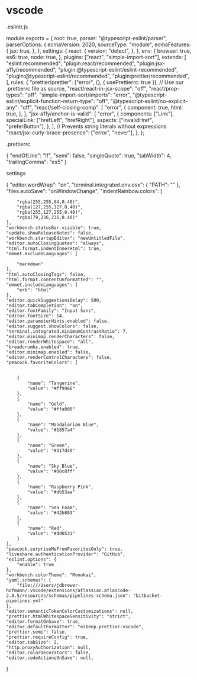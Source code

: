 # vscode

.eslintr.js

module.exports = {
  root: true,
  parser: "@typescript-eslint/parser",
  parserOptions: {
    ecmaVersion: 2020,
    sourceType: "module",
    ecmaFeatures: {
      jsx: true,
    },
  },
  settings: {
    react: {
      version: "detect",
    },
  },
  env: {
    browser: true,
    es6: true,
    node: true,
  },
  plugins: ["react", "simple-import-sort"],
  extends: [
    "eslint:recommended",
    "plugin:react/recommended",
    "plugin:jsx-a11y/recommended",
    "plugin:@typescript-eslint/eslint-recommended",
    "plugin:@typescript-eslint/recommended",
    "plugin:prettier/recommended",
  ],
  rules: {
    "prettier/prettier": ["error", {}, { usePrettierrc: true }], // Use our .prettierrc file as source,
    "react/react-in-jsx-scope": "off",
    "react/prop-types": "off",
    "simple-import-sort/imports": "error",
    "@typescript-eslint/explicit-function-return-type": "off",
    "@typescript-eslint/no-explicit-any": "off",
    "react/self-closing-comp": [
      "error",
      {
        component: true,
        html: true,
      },
    ],
    "jsx-a11y/anchor-is-valid": [
      "error",
      {
        components: ["Link"],
        specialLink: ["hrefLeft", "hrefRight"],
        aspects: ["invalidHref", "preferButton"],
      },
    ],
    // Prevents string literals without expressions
    "react/jsx-curly-brace-presence": ["error", "never"],
  },
};

.prettierrc

{
  "endOfLine": "lf",
  "semi": false,
  "singleQuote": true,
  "tabWidth": 4,
  "trailingComma": "es5"
}

settings

{
    "editor.wordWrap": "on",
    "terminal.integrated.env.osx": {
        "PATH": ""
    },
    "files.autoSave": "onWindowChange",
    "indentRainbow.colors": [

        "rgba(255,255,64,0.40)",
        "rgba(127,255,127,0.40)",
        "rgba(255,127,255,0.40)",
        "rgba(79,236,236,0.40)"
    ],
    "workbench.statusBar.visible": true,
    "update.showReleaseNotes": false,
    "workbench.startupEditor": "newUntitledFile",
    "editor.autoClosingQuotes": "always",
    "html.format.indentInnerHtml": true,
    "emmet.excludeLanguages": [

        "markdown"
    ],
    "html.autoClosingTags": false,
    "html.format.contentUnformatted": "",
    "emmet.includeLanguages": {
        "erb": "html"
    },
    "editor.quickSuggestionsDelay": 500,
    "editor.tabCompletion": "on",
    "editor.fontFamily": "Input Sans",
    "editor.fontSize": 14,
    "editor.parameterHints.enabled": false,
    "editor.suggest.showColors": false,
    "terminal.integrated.minimumContrastRatio": 7,
    "editor.minimap.renderCharacters": false,
    "editor.renderWhitespace": "all",
    "breadcrumbs.enabled": true,
    "editor.minimap.enabled": false,
    "editor.renderControlCharacters": false,
    "peacock.favoriteColors": [
 
    
        {
            "name": "Tangerine",
            "value": "#ff9966"
        },
        {
            "name": "Gold",
            "value": "#ffa000"
        },
        {
            "name": "Mandalorian Blue",
            "value": "#1857a4"
        },
        {
            "name": "Green",
            "value": "#317d49"
        },
        {
            "name": "Sky Blue",
            "value": "#00c8ff"
        },
        {
            "name": "Raspberry Pink",
            "value": "#db53aa"
        },
        {
            "name": "Sea Foam",
            "value": "#42b883"
        },
        {
            "name": "Red",
            "value": "#dd0531"
        }
    ],
    "peacock.surpriseMeFromFavoritesOnly": true,
    "liveshare.authenticationProvider": "GitHub",
    "eslint.options": {
        "enable": true
    },
    "workbench.colorTheme": "Monokai",
    "yaml.schemas": {
        "file:///Users/jdbrewer-hofmann/.vscode/extensions/atlassian.atlascode-2.8.5/resources/schemas/pipelines-schema.json": "bitbucket-pipelines.yml"
    },
    "editor.semanticTokenColorCustomizations": null,
    "prettier.htmlWhitespaceSensitivity": "strict",
    "editor.formatOnSave": true,
    "editor.defaultFormatter": "esbenp.prettier-vscode",
    "prettier.semi": false,
    "prettier.requireConfig": true,
    "editor.tabSize": 2,
    "http.proxyAuthorization": null,
    "editor.colorDecorators": false,
    "editor.codeActionsOnSave": null,
}
